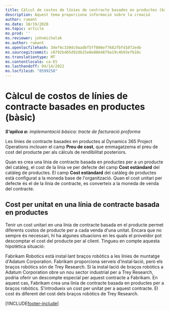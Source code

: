 ```yaml
---
title: Càlcul de costos de línies de contracte basades en productes (bàsic)
description: Aquest tema proporciona informació sobre la creació
author: rumant
ms.date: 10/19/2020
ms.topic: article
ms.prod: ''
ms.reviewer: johnmichalak
ms.author: rumant
ms.openlocfilehash: 3def4c330dc9aadbf5ff806ef7682fbfd1072e4b
ms.sourcegitcommit: c0792bd65d92db25e0e8864879a19c4b93efb10c
ms.translationtype: MT
ms.contentlocale: ca-ES
ms.lasthandoff: 04/14/2022
ms.locfileid: "8599258"
---
```

# <a name="cost-product-based-contract-lines---lite"></a>Càlcul de costos de línies de contracte basades en productes (bàsic)

_**S'aplica a:** implementació bàsica: tracte de facturació proforma_


Les línies de contracte basades en productes al Dynamics 365 Project Operations inclouen el camp **Preu de cost**, que emmagatzema el preu de cost del producte per als càlculs de rendibilitat posteriors.

Quan es crea una línia de contracte basada en productes per a un producte del catàleg, el cost de la línia ve per defecte del camp **Cost estàndard** del catàleg de productes. El camp **Cost estàndard** del catàleg de productes està configurat a la moneda base de l'organització. Quan el cost unitari per defecte és el de la línia de contracte, es converteix a la moneda de venda del contracte.

## <a name="unit-cost-on-a-product-based-contract-line"></a>Cost per unitat en una línia de contracte basada en productes

Tenir un cost unitari en una línia de contracte basada en el producte permet diferents costos de producte per a cada venda d'una unitat. Encara que no sempre és necessari, hi ha algunes situacions en les quals el proveïdor pot descomptar el cost del producte per al client. Tingueu en compte aquesta hipotètica situació:

Fabrikam Robotics està instal·lant braços robòtics a les línies de muntatge d'Adatum Corporation. Fabrikam proporciona serveis d'instal·lació, però els braços robòtics són de Trey Research. Si la instal·lació de braços robòtics a Adatum Corporation obre un nou sector industrial per a Trey Research, podria oferir un descompte especial per aquest contracte a Fabrikam. En aquest cas, Fabrikam crea una línia de contracte basada en productes per a braços robòtics. S'introdueix un cost per unitat per a aquest contracte. El cost és diferent del cost dels braços robòtics de Trey Research.


[!INCLUDE[footer-include](../../includes/footer-banner.md)]